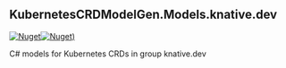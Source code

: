 ## KubernetesCRDModelGen.Models.knative.dev
[![Nuget](https://img.shields.io/nuget/vpre/KubernetesCRDModelGen.Models.knative.dev.svg?style=flat-square)](https://www.nuget.org/packages/KubernetesCRDModelGen.Models.knative.dev)[![Nuget)](https://img.shields.io/nuget/dt/KubernetesCRDModelGen.Models.knative.dev.svg?style=flat-square)](https://www.nuget.org/packages/KubernetesCRDModelGen.Models.knative.dev)

C# models for Kubernetes CRDs in group knative.dev